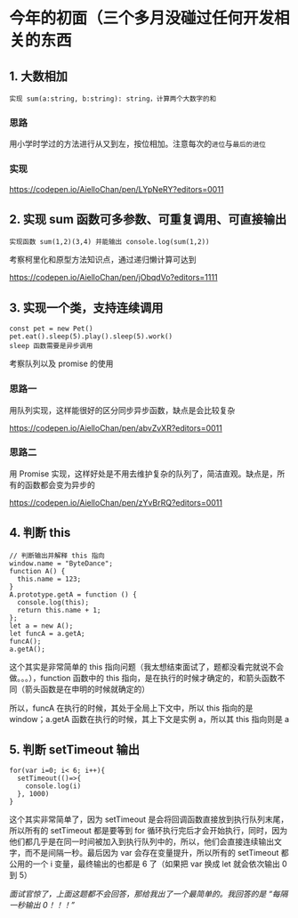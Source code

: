 # 今年的初面（三个多月没碰过任何开发相关的东西

## 1. 大数相加

```
实现 sum(a:string, b:string): string，计算两个大数字的和
```

### 思路

用小学时学过的方法进行从又到左，按位相加。注意每次的`进位`与`最后的进位`

### 实现

https://codepen.io/AielloChan/pen/LYpNeRY?editors=0011

## 2. 实现 sum 函数可多参数、可重复调用、可直接输出

```
实现函数 sum(1,2)(3,4) 并能输出 console.log(sum(1,2))
```

考察柯里化和原型方法知识点，通过递归懒计算可达到

https://codepen.io/AielloChan/pen/jObqdVo?editors=1111

## 3. 实现一个类，支持连续调用

```
const pet = new Pet()
pet.eat().sleep(5).play().sleep(5).work()
sleep 函数需要是异步调用
```

考察队列以及 promise 的使用

### 思路一

用队列实现，这样能很好的区分同步异步函数，缺点是会比较复杂

https://codepen.io/AielloChan/pen/abvZvXR?editors=0011

### 思路二

用 Promise 实现，这样好处是不用去维护复杂的队列了，简洁直观。缺点是，所有的函数都会变为异步的

https://codepen.io/AielloChan/pen/zYvBrRQ?editors=0011

## 4. 判断 this

```
// 判断输出并解释 this 指向
window.name = "ByteDance";
function A() {
  this.name = 123;
}
A.prototype.getA = function () {
  console.log(this);
  return this.name + 1;
};
let a = new A();
let funcA = a.getA;
funcA();
a.getA();
```

这个其实是非常简单的 this 指向问题（我太想结束面试了，题都没看完就说不会做。。。），function 函数中的 this 指向，是在执行的时候才确定的，和箭头函数不同（箭头函数是在申明的时候就确定的）

所以，funcA 在执行的时候，其处于全局上下文中，所以 this 指向的是 window；a.getA 函数在执行的时候，其上下文是实例 a，所以其 this 指向则是 a

## 5. 判断 setTimeout 输出

```
for(var i=0; i< 6; i++){
  setTimeout(()=>{
    console.log(i)
  }, 1000)
}
```

这个其实非常简单了，因为 setTimeout 是会将回调函数直接放到执行队列末尾，所以所有的 setTimeout 都是要等到 for 循环执行完后才会开始执行，同时，因为他们都几乎是在同一时间被加入到执行队列中的，所以，他们会直接连续输出文字，而不是间隔一秒。最后因为 var 会存在变量提升，所以所有的 setTimeout 都公用的一个 i 变量，最终输出的也都是 6 了（如果把 var 换成 let 就会依次输出 0 到 5）

*面试官惊了，上面这题都不会回答，那给我出了一个最简单的。我回答的是 “每隔一秒输出 0！！！”*
